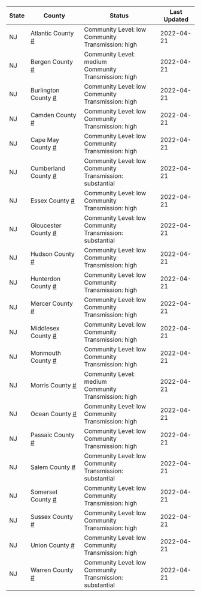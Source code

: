 State | County | Status | Last Updated
--- | --- | --- | --- 
NJ | Atlantic County <a href="#atlantic_county">#</a> | <a name="atlantic_county"></a>Community Level: low<br/>Community Transmission: high | 2022-04-21
NJ | Bergen County <a href="#bergen_county">#</a> | <a name="bergen_county"></a>Community Level: medium<br/>Community Transmission: high | 2022-04-21
NJ | Burlington County <a href="#burlington_county">#</a> | <a name="burlington_county"></a>Community Level: low<br/>Community Transmission: high | 2022-04-21
NJ | Camden County <a href="#camden_county">#</a> | <a name="camden_county"></a>Community Level: low<br/>Community Transmission: high | 2022-04-21
NJ | Cape May County <a href="#cape_may_county">#</a> | <a name="cape_may_county"></a>Community Level: low<br/>Community Transmission: high | 2022-04-21
NJ | Cumberland County <a href="#cumberland_county">#</a> | <a name="cumberland_county"></a>Community Level: low<br/>Community Transmission: substantial | 2022-04-21
NJ | Essex County <a href="#essex_county">#</a> | <a name="essex_county"></a>Community Level: low<br/>Community Transmission: high | 2022-04-21
NJ | Gloucester County <a href="#gloucester_county">#</a> | <a name="gloucester_county"></a>Community Level: low<br/>Community Transmission: substantial | 2022-04-21
NJ | Hudson County <a href="#hudson_county">#</a> | <a name="hudson_county"></a>Community Level: low<br/>Community Transmission: high | 2022-04-21
NJ | Hunterdon County <a href="#hunterdon_county">#</a> | <a name="hunterdon_county"></a>Community Level: low<br/>Community Transmission: high | 2022-04-21
NJ | Mercer County <a href="#mercer_county">#</a> | <a name="mercer_county"></a>Community Level: low<br/>Community Transmission: high | 2022-04-21
NJ | Middlesex County <a href="#middlesex_county">#</a> | <a name="middlesex_county"></a>Community Level: low<br/>Community Transmission: high | 2022-04-21
NJ | Monmouth County <a href="#monmouth_county">#</a> | <a name="monmouth_county"></a>Community Level: low<br/>Community Transmission: high | 2022-04-21
NJ | Morris County <a href="#morris_county">#</a> | <a name="morris_county"></a>Community Level: medium<br/>Community Transmission: high | 2022-04-21
NJ | Ocean County <a href="#ocean_county">#</a> | <a name="ocean_county"></a>Community Level: low<br/>Community Transmission: high | 2022-04-21
NJ | Passaic County <a href="#passaic_county">#</a> | <a name="passaic_county"></a>Community Level: low<br/>Community Transmission: high | 2022-04-21
NJ | Salem County <a href="#salem_county">#</a> | <a name="salem_county"></a>Community Level: low<br/>Community Transmission: substantial | 2022-04-21
NJ | Somerset County <a href="#somerset_county">#</a> | <a name="somerset_county"></a>Community Level: low<br/>Community Transmission: high | 2022-04-21
NJ | Sussex County <a href="#sussex_county">#</a> | <a name="sussex_county"></a>Community Level: low<br/>Community Transmission: high | 2022-04-21
NJ | Union County <a href="#union_county">#</a> | <a name="union_county"></a>Community Level: low<br/>Community Transmission: high | 2022-04-21
NJ | Warren County <a href="#warren_county">#</a> | <a name="warren_county"></a>Community Level: low<br/>Community Transmission: substantial | 2022-04-21
